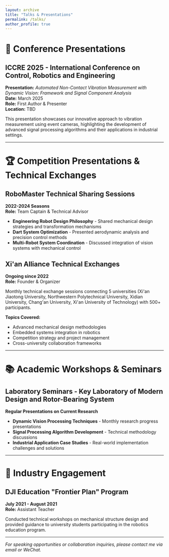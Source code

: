 ```yaml
---
layout: archive
title: "Talks & Presentations"
permalink: /talks/
author_profile: true
---
```


# 🎤 Conference Presentations

## **ICCRE 2025 - International Conference on Control, Robotics and Engineering**
**Presentation:** *Automated Non-Contact Vibration Measurement with Dynamic Vision: Framework and Signal Component Analysis*  
**Date:** March 2025  
**Role:** First Author & Presenter  
**Location:** TBD

This presentation showcases our innovative approach to vibration measurement using event cameras, highlighting the development of advanced signal processing algorithms and their applications in industrial settings.

---

# 🏆 Competition Presentations & Technical Exchanges

## **RoboMaster Technical Sharing Sessions**
**2022-2024 Seasons**  
**Role:** Team Captain & Technical Advisor

- **Engineering Robot Design Philosophy** - Shared mechanical design strategies and transformation mechanisms
- **Dart System Optimization** - Presented aerodynamic analysis and precision control methods  
- **Multi-Robot System Coordination** - Discussed integration of vision systems with mechanical control

## **Xi'an Alliance Technical Exchanges**
**Ongoing since 2022**  
**Role:** Founder & Organizer

Monthly technical exchange sessions connecting 5 universities (Xi'an Jiaotong University, Northwestern Polytechnical University, Xidian University, Chang'an University, Xi'an University of Technology) with 500+ participants.

**Topics Covered:**
- Advanced mechanical design methodologies
- Embedded systems integration in robotics
- Competition strategy and project management
- Cross-university collaboration frameworks

---

# 📚 Academic Workshops & Seminars

## **Laboratory Seminars - Key Laboratory of Modern Design and Rotor-Bearing System**
**Regular Presentations on Current Research**

- **Dynamic Vision Processing Techniques** - Monthly research progress presentations
- **Signal Processing Algorithm Development** - Technical methodology discussions
- **Industrial Application Case Studies** - Real-world implementation challenges and solutions

---

# 🤝 Industry Engagement

## **DJI Education "Frontier Plan" Program**
**July 2021 - August 2021**  
**Role:** Assistant Teacher

Conducted technical workshops on mechanical structure design and provided guidance to university students participating in the robotics education program.

---

*For speaking opportunities or collaboration inquiries, please contact me via email or WeChat.*